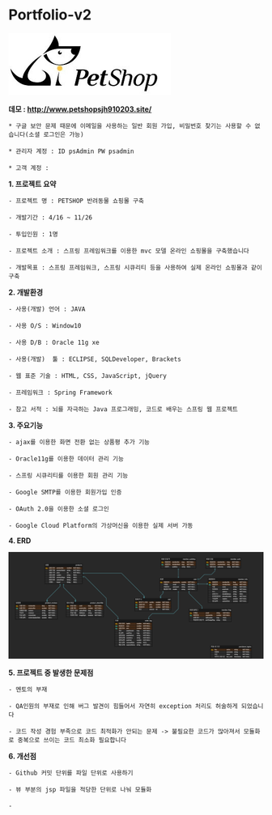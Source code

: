# Portfolio-v2

![petshoplogo2](./image/petshoplogo2.jpg) 

 **데모 : http://www.petshopsjh910203.site/**
 
 	* 구글 보안 문제 때문에 이메일을 사용하는 일반 회원 가입, 비밀번호 찾기는 사용할 수 없습니다(소셜 로그인은 가능)
	
 	* 관리자 계정 : ID psAdmin PW psadmin
	
	* 고객 계정 : 


 **1. 프로젝트 요약**

	- 프로젝트 명 : PETSHOP 반려동물 쇼핑몰 구축
	
	- 개발기간 : 4/16 ~ 11/26
	
	- 투입인원 : 1명
	
	- 프로젝트 소개 : 스프링 프레임워크를 이용한 mvc 모델 온라인 쇼핑몰을 구축했습니다
	
	- 개발목표 : 스프링 프레임워크, 스프링 시큐리티 등을 사용하여 실제 온라인 쇼핑몰과 같이 구축
		

**2. 개발환경**

	- 사용(개발) 언어 : JAVA
	
	- 사용 O/S : Window10
	
	- 사용 D/B : Oracle 11g xe
	
	- 사용(개발)  툴 : ECLIPSE, SQLDeveloper, Brackets
	
	- 웹 표준 기술 : HTML, CSS, JavaScript, jQuery
	
	- 프레임워크 : Spring Framework
	
	- 참고 서적 : 뇌를 자극하는 Java 프로그래밍, 코드로 배우는 스프링 웹 프로젝트

**3. 주요기능**
	
	- ajax를 이용한 화면 전환 없는 상품평 추가 기능
	
	- Oracle11g를 이용한 데이터 관리 기능

	- 스프링 시큐리티를 이용한 회원 관리 기능 
	
	- Google SMTP를 이용한 회원가입 인증 
	
	- OAuth 2.0을 이용한 소셜 로그인 
	
	- Google Cloud Platform의 가상머신을 이용한 실제 서버 가동
	
**4. ERD**

![PetShopERD](./image/PetShopERD.png)

**5. 프로젝트 중 발생한 문제점**

	- 멘토의 부재
	
	- QA인원의 부재로 인해 버그 발견이 힘들어서 자연히 exception 처리도 허술하게 되었습니다
	
	- 코드 작성 경험 부족으로 코드 최적화가 안되는 문제 -> 불필요한 코드가 많아져서 모듈화로 중복으로 쓰이는 코드 최소화 필요합니다
	
**6. 개선점**

	- Github 커밋 단위를 파일 단위로 사용하기
	
	- 뷰 부분의 jsp 파일을 적당한 단위로 나눠 모듈화
	
	- 
	
